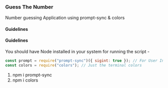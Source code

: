 ### Guess The Number

Number guessing Application using prompt-sync & colors

#### Guidelines

#### Guidelines

You should have Node installed in your system for running the script -

```javascript
const prompt = require("prompt-sync")({ sigint: true }); // For User Input
const colors = require("colors"); // Just the terminal colors
```

1. npm i prompt-sync
2. npm i colors 
